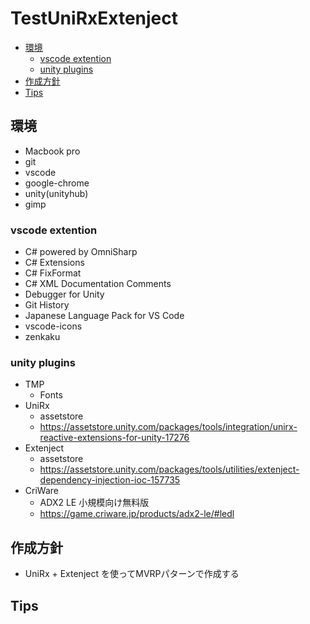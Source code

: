 # TestUniRxExtenject <!-- omit in toc --> 
- [環境](#環境)
  - [vscode extention](#vscode-extention)
  - [unity plugins](#unity-plugins)
- [作成方針](#作成方針)
- [Tips](#tips)
## 環境
* Macbook pro 
* git
* vscode
* google-chrome
* unity(unityhub)
* gimp
### vscode extention
* C# powered by OmniSharp
* C# Extensions
* C# FixFormat
* C# XML Documentation Comments
* Debugger for Unity
* Git History
* Japanese Language Pack for VS Code
* vscode-icons
* zenkaku
### unity plugins
* TMP
  * Fonts
* UniRx 
  * assetstore
  * https://assetstore.unity.com/packages/tools/integration/unirx-reactive-extensions-for-unity-17276
* Extenject
  * assetstore
  * https://assetstore.unity.com/packages/tools/utilities/extenject-dependency-injection-ioc-157735
* CriWare
  * ADX2 LE 小規模向け無料版
  * https://game.criware.jp/products/adx2-le/#ledl
## 作成方針
* UniRx + Extenject を使ってMVRPパターンで作成する
## Tips

